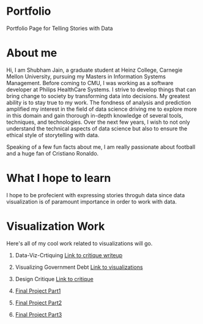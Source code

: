 # Portfolio
Portfolio Page for Telling Stories with Data

# About me
Hi, I am Shubham Jain, a graduate student at Heinz College, Carnegie Mellon University, pursuing my Masters in Information Systems Management. Before coming to CMU, I was working as a software developer at Philips HealthCare Systems. I strive to develop things that can bring change to society by transforming data into decisions. My greatest ability is to stay true to my work. The fondness of analysis and prediction amplified my interest in the field of data science driving me to explore more in this domain and gain thorough in-depth knowledge of several tools, techniques, and technologies. Over the next few years, I wish to not only understand the technical aspects of data science but also to ensure the ethical style of storytelling with data.

Speaking of a few fun facts about me, I am really passionate about football and a huge fan of Cristiano Ronaldo.

# What I hope to learn
I hope to be profecient with expressing stories throguh data since data visualization is of paramount importance in order to work with data.

# Visualization Work
Here's all of my cool work related to visualizations will go. 

1. Data-Viz-Crtiquing
[Link to critique writeup](./Data-Viz-Critique-1.xlsx)

2. Visualizing Government Debt
[Link to visualizations](./TSWDass2.md)

3. Design Critique
[Link to critique](/dataviz3&4.md)

4. [Final Project Part1](/proposal.md)

5. [Final Project Part2](/final_project_part2.md)

6. [Final Project Part3](/Final_Project_Part3.md)
